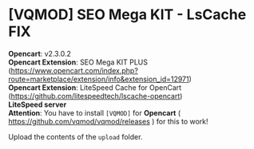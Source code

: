 # [VQMOD] SEO Mega KIT - LsCache FIX

**Opencart**: v2.3.0.2  
**Opencart Extension**: SEO Mega KIT PLUS (https://www.opencart.com/index.php?route=marketplace/extension/info&extension_id=12971)  
**Opencart Extension**: LiteSpeed Cache for OpenCart (https://github.com/litespeedtech/lscache-opencart)  
**LiteSpeed server**  
**Attention**: You have to install `[VQMOD]` for **Opencart** ( https://github.com/vqmod/vqmod/releases ) for this to work!

Upload the contents of the `upload` folder.
